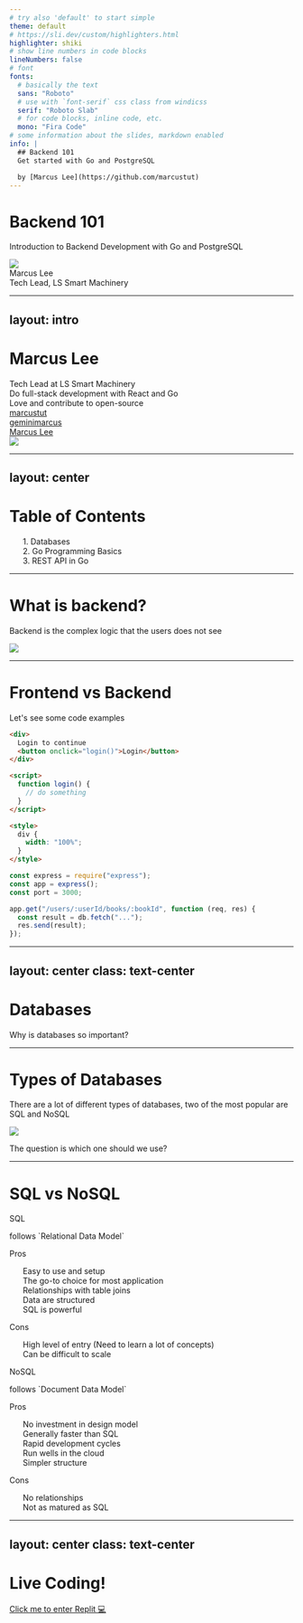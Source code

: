 ```yaml
---
# try also 'default' to start simple
theme: default
# https://sli.dev/custom/highlighters.html
highlighter: shiki
# show line numbers in code blocks
lineNumbers: false
# font
fonts:
  # basically the text
  sans: "Roboto"
  # use with `font-serif` css class from windicss
  serif: "Roboto Slab"
  # for code blocks, inline code, etc.
  mono: "Fira Code"
# some information about the slides, markdown enabled
info: |
  ## Backend 101
  Get started with Go and PostgreSQL

  by [Marcus Lee](https://github.com/marcustut)
---
```


# Backend 101

Introduction to Backend Development with Go and PostgreSQL

<div class="abs-tr !mx-6 !my-8 flex flex-col">
  <img src="https://i.ibb.co/tBrgG4n/Yabee-Cart-BG.png" class="w-12 m-auto rounded-lg">
</div>

<div class="abs-bl !mx-14 my-12 flex flex-col">
  <div class="mb-3 uppercase tracking-widest font-medium">
  Marcus Lee
  </div>
  <div class="text-md opacity-50">Tech Lead, LS Smart Machinery</div>
</div>

<style>
div {
  @apply text-left font-sans;
}
p {
  @apply text-xl;
}
</style>

<!--
-->

---
layout: intro
---

# Marcus Lee

<div class="leading-8 opacity-80">
Tech Lead at LS Smart Machinery<br>
Do full-stack development with React and Go<br>
Love and contribute to open-source<br>
</div>

<div class="my-10 grid grid-cols-[40px,1fr] w-max gap-y-4">
  <ri-github-line class="opacity-50"/>
  <div><a href="https://github.com/marcustut" target="_blank">marcustut</a></div>
  <ri-instagram-line class="opacity-50"/>
  <div><a href="https://twitter.com/geminimarcus" target="_blank">geminimarcus</a></div>
  <ri:linkedin-box-line class="opacity-50"/>
  <div><a href="https://www.linkedin.com/in/geminimarcus/" target="_blank">Marcus Lee</a></div>
</div>

<img src="https://i.ibb.co/yXk05kt/Kai-Yang-Pic1-compressed.jpg" class="rounded-full w-40 h-40 object-cover abs-tr mt-16 mr-12"/>

<style>
</style>

---
layout: center
---

# Table of Contents

<ul>
  <li>
    <div class="flex items-center font-medium text-indigo-500">
      1. Databases <fluent:database-20-filled class="ml-2" />
    </div>
  </li>
  <li>
    <div class="flex items-center font-medium text-blue-500">
      2. Go Programming Basics <vscode-icons:file-type-go-lightblue class="ml-2" />
    </div>
  </li>
  <li>
    <div class="flex items-center font-medium text-blue-400">
      3. REST API in Go <mdi:server class="ml-2" />
    </div>
  </li>
</ul>

<style>
ul {
  list-style-type: none;
}
</style>

---

# What is backend?

Backend is the complex logic that the users does not see

<div class="flex items-start">

<img v-click src="https://cdn.guru99.com/images/1/091318_0717_WhatisBacke1.png" />

</div>

<style>
.footnotes-sep {
  @apply mt-20 opacity-10;
}
.footnotes {
  @apply text-sm opacity-75;
}
.footnote-backref {
  display: none;
}
</style>

<!-- Basically frontend is whatever you see and whatever you interact with, be it a button,
a gesture, or whatever UI components it is. Frontend is also not limited to just a webpage,
a mobile app can also be a frontend, or even an old terminal eg. LRT station.
-->

---

# Frontend vs Backend

Let's see some code examples

<div class="grid grid-cols-2 gap-x-4">

```html
<div>
  Login to continue
  <button onclick="login()">Login</button>
</div>

<script>
  function login() {
    // do something
  }
</script>

<style>
  div {
    width: "100%";
  }
</style>
```

```ts
const express = require("express");
const app = express();
const port = 3000;

app.get("/users/:userId/books/:bookId", function (req, res) {
  const result = db.fetch("...");
  res.send(result);
});
```

</div>

<!--
Let's see some code and compare frontend and backend.

One thing to note here: Frontend refers to Client-side rendering (your code runs at the client)
whereas backend refers to server-side (runs at a server)
-->

---
layout: center
class: text-center
---

# Databases

Why is databases so important?

---

# Types of Databases

There are a lot of different types of databases, two of the most popular are SQL and NoSQL

<img v-click src="https://www.edureka.co/blog/content/ver.1554115042/uploads/2019/04/Examples-of-SQL-and-NoSQL-SQL-vs-NoSQL-Edureka.png" class="w-full" />

<p v-click class="flex items-center">The question is which one should we use? <noto:thinking-face class="ml-2" /></p>

---

# SQL vs NoSQL


<div class="grid grid-cols-2 gap-x-4">

<div>
  <p class="font-bold text-2xl">SQL</p>

  <p class="text-sm text-true-gray-500">follows `Relational Data Model`</p>

  <p>Pros</p>
  <ul>
    <li>Easy to use and setup</li>
    <li>The go-to choice for most application</li>
    <li>Relationships with table joins</li>
    <li>Data are structured</li>
    <li>SQL is powerful</li>
  </ul>

  <p>Cons</p>
  <ul>
    <li>High level of entry (Need to learn a lot of concepts)</li>
    <li>Can be difficult to scale</li>
  </ul>
</div>


<div>
  <p class="font-bold text-2xl">NoSQL</p>

  <p class="text-sm text-true-gray-500">follows `Document Data Model`</p>

  <p>Pros</p>
  <ul>
    <li>No investment in design model</li>
    <li>Generally faster than SQL</li>
    <li>Rapid development cycles</li>
    <li>Run wells in the cloud</li>
    <li>Simpler structure</li>
  </ul>

  <p>Cons</p>
  <ul>
    <li>No relationships</li>
    <li>Not as matured as SQL</li>
  </ul>
</div>

</div>

---
layout: center
class: text-center
---

# Live Coding!

[Click me to enter Replit 💻](https://replit.com/join/jsclkvzqqe-kaiyangyang1)
